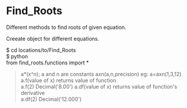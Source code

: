 # Find_Roots
Different methods to find roots of given equation.

Creeate object for different equations.

$ cd locations/to/Find_Roots  
$ python  
from find_roots.functions import *  

> a*(x^n); a and n are constants
axn(a,n,precision)
eg: 
a=axn(1,3,12)
> a.f(value of x) returns value of function  
a.f(2)
Decimal('8.00')
> a.df(value of x) returns value of function's derivative  
a.df(2)
Decimal('12.000')
